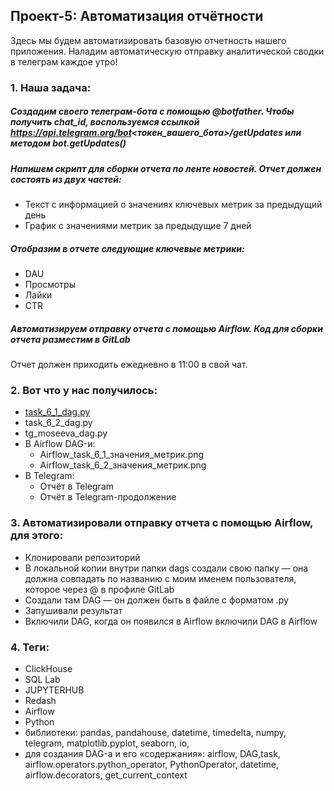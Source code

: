 ## Проект-5: Автоматизация отчётности  

Здесь мы будем автоматизировать базовую отчетность нашего приложения.  Наладим автоматическую отправку аналитической сводки в телеграм каждое утро!  

### 1. Наша задача:  


##### Создадим своего телеграм-бота с помощью @botfather. Чтобы получить chat_id, воспользуемся ссылкой https://api.telegram.org/bot<токен_вашего_бота>/getUpdates  или методом bot.getUpdates()  


##### Напишем скрипт для сборки отчета по ленте новостей. Отчет должен состоять из двух частей:  

- Текст с информацией о значениях ключевых метрик за предыдущий день  
- График с значениями метрик за предыдущие 7 дней 


##### Отобразим в отчете следующие ключевые метрики:  

- DAU  
- Просмотры  
- Лайки  
- CTR  


##### Автоматизируем отправку отчета с помощью Airflow. Код для сборки отчета разместим в GitLab

Отчет должен приходить ежедневно в 11:00 в свой чат.


### 2. Вот что у нас получилось:

- [task_6_1_dag.py](https://github.com/moseevaevgeniya/Project_in_Karpov.courses/blob/6b41964c50d740effeeca5aba723904f84cac519/5.%D0%9F%D1%80%D0%BE%D0%B5%D0%BA%D1%82:%20%D0%90%D0%B2%D1%82%D0%BE%D0%BC%D0%B0%D1%82%D0%B8%D0%B7%D0%B0%D1%86%D0%B8%D1%8F%20%D0%BE%D1%82%D1%87%D1%91%D1%82%D0%BD%D0%BE%D1%81%D1%82%D0%B8/task6_1_dag__1___1_.py)  
- task_6_2_dag.py  
- tg_moseeva_dag.py  
- В Airflow DAG-и:  
  - Airflow_task_6_1_значения_метрик.png  
  - Airflow_task_6_2_значения_метрик.png  
- В Telegram:  
  - Отчёт в Telegram  
  - Отчёт в Telegram-продолжение  


### 3. Автоматизировали отправку отчета с помощью Airflow, для этого:

- Клонировали репозиторий  
- В локальной копии внутри папки dags создали свою папку — она должна совпадать по названию с моим именем пользователя, которое через @ в профиле GitLab  
- Создали там DAG — он должен быть в файле с форматом .py  
- Запушивали результат  
- Включили DAG, когда он появился в Airflow включили DAG в Airflow  


### 4. Теги:

- ClickHouse  
- SQL Lab  
- JUPYTERHUB  
- Redash  
- Airflow  
- Python  
- библиотеки: pandas, pandahouse, datetime, timedelta, numpy, telegram, matplotlib.pyplot, seaborn, io,  
- для создания DAG-а и его «содержания»: airflow, DAG,task,  airflow.operators.python_operator, PythonOperator, datetime, airflow.decorators, get_current_context  
